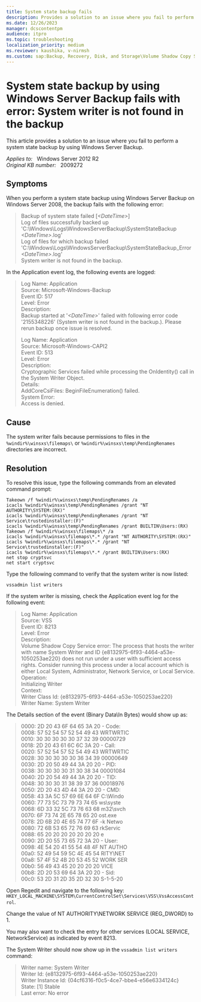 ```yaml
---
title: System state backup fails
description: Provides a solution to an issue where you fail to perform a system state backup by using Windows Server Backup.
ms.date: 12/26/2023
manager: dcscontentpm
audience: itpro
ms.topic: troubleshooting
localization_priority: medium
ms.reviewer: kaushika, v-nirmsh
ms.custom: sap:Backup, Recovery, Disk, and Storage\Volume Shadow Copy Service (VSS) , csstroubleshoot
---
```

# System state backup by using Windows Server Backup fails with error: System writer is not found in the backup

This article provides a solution to an issue where you fail to perform a system state backup by using Windows Server Backup.

_Applies to:_ &nbsp; Windows Server 2012 R2  
_Original KB number:_ &nbsp; 2009272

## Symptoms

When you perform a system state backup using Windows Server Backup on Windows Server 2008, the backup fails with the following error:  

> Backup of system state failed [*\<DateTime>*]  
Log of files successfully backed up  
'C:\Windows\Logs\WindowsServerBackup\SystemStateBackup *\<DateTime>*.log'  
Log of files for which backup failed  
'C:\Windows\Logs\WindowsServerBackup\SystemStateBackup_Error *\<DateTime>*.log'  
System writer is not found in the backup.

In the Application event log, the following events are logged:  

> Log Name: Application  
Source: Microsoft-Windows-Backup  
Event ID: 517  
Level: Error  
Description:  
Backup started at '*\<DateTime>*' failed with following error code '2155348226' (System writer is not found in the backup.). Please rerun backup once issue is resolved.
>
> Log Name: Application  
Source: Microsoft-Windows-CAPI2  
Event ID: 513  
Level: Error  
Description:  
Cryptographic Services failed while processing the OnIdentity() call in the System Writer Object.  
Details:  
AddCoreCsiFiles: BeginFileEnumeration() failed.  
System Error:  
Access is denied.  

## Cause

The system writer fails because permissions to files in the `%windir%\winsxs\filemaps\` or `%windir%\winsxs\temp\PendingRenames` directories are incorrect.

## Resolution

To resolve this issue, type the following commands from an elevated command prompt:

```console
Takeown /f %windir%\winsxs\temp\PendingRenames /a
icacls %windir%\winsxs\temp\PendingRenames /grant "NT AUTHORITY\SYSTEM:(RX)"
icacls %windir%\winsxs\temp\PendingRenames /grant "NT Service\trustedinstaller:(F)"
icacls %windir%\winsxs\temp\PendingRenames /grant BUILTIN\Users:(RX)  
Takeown /f %windir%\winsxs\filemaps\* /a  
icacls %windir%\winsxs\filemaps\*.* /grant "NT AUTHORITY\SYSTEM:(RX)"
icacls %windir%\winsxs\filemaps\*.* /grant "NT Service\trustedinstaller:(F)"
icacls %windir%\winsxs\filemaps\*.* /grant BUILTIN\Users:(RX)
net stop cryptsvc
net start cryptsvc
```

Type the following command to verify that the system writer is now listed:

```console
vssadmin list writers
```

If the system writer is missing, check the Application event log for the following event:

> Log Name: Application  
Source: VSS  
Event ID: 8213  
Level: Error  
Description:  
Volume Shadow Copy Service error: The process that hosts the writer with name System Writer and ID {e8132975-6f93-4464-a53e-1050253ae220} does not run under a user with sufficient access rights.  Consider running this process under a local account which is either Local System, Administrator, Network Service, or Local Service.  
Operation:  
   Initializing Writer  
 Context:  
   Writer Class Id: {e8132975-6f93-4464-a53e-1050253ae220}  
   Writer Name: System Writer

The Details section of the event (Binary Data\In Bytes) would show up as:

> 0000: 2D 20 43 6F 64 65 3A 20   - Code:  
0008: 57 52 54 57 52 54 49 43   WRTWRTIC  
0010: 30 30 30 30 30 37 32 39   00000729  
0018: 2D 20 43 61 6C 6C 3A 20   - Call:  
0020: 57 52 54 57 52 54 49 43   WRTWRTIC  
0028: 30 30 30 30 30 36 34 39   00000649  
0030: 2D 20 50 49 44 3A 20 20   - PID:  
0038: 30 30 30 30 31 30 38 34   00001084  
0040: 2D 20 54 49 44 3A 20 20   - TID:  
0048: 30 30 30 31 38 39 37 36   00018976  
0050: 2D 20 43 4D 44 3A 20 20   - CMD:  
0058: 43 3A 5C 57 69 6E 64 6F   C:\Windo  
0060: 77 73 5C 73 79 73 74 65   ws\syste  
0068: 6D 33 32 5C 73 76 63 68   m32\svch  
0070: 6F 73 74 2E 65 78 65 20   ost.exe  
0078: 2D 6B 20 4E 65 74 77 6F   -k Netwo  
0080: 72 6B 53 65 72 76 69 63   rkServic  
0088: 65 20 20 20 20 20 20 20   e  
0090: 2D 20 55 73 65 72 3A 20   - User:  
0098: 4E 54 20 41 55 54 48 4F NT AUTHO  
00a0: 52 49 54 59 5C 4E 45 54 RITY\NET  
00a8: 57 4F 52 4B 20 53 45 52 WORK SER  
00b0: 56 49 43 45 20 20 20 20 VICE  
00b8: 2D 20 53 69 64 3A 20 20   - Sid:  
00c0: 53 2D 31 2D 35 2D 32 30   S-1-5-20

Open Regedit and navigate to the following key: `HKEY_LOCAL_MACHINE\SYSTEM\CurrentControlSet\Services\VSS\VssAccessControl`.

Change the value of NT AUTHORITY\NETWORK SERVICE (REG_DWORD) to 1.

You may also want to check the entry for other services (LOCAL SERVICE, NetworkService) as indicated by event 8213.

The System Writer should now show up in the `vssadmin list writers` command:

> Writer name: System Writer  
Writer Id: {e8132975-6f93-4464-a53e-1050253ae220}  
Writer Instance Id: {04cf6316-f0c5-4ce7-bbe4-e56e6334124c}  
State: [1] Stable  
Last error: No error
